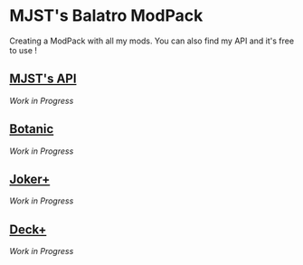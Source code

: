 # MJST's Balatro ModPack
Creating a ModPack with all my mods.
You can also find my API and it's free to use !

## [MJST's API](https://github.com/Thurger/mjst_balatro_modpack/tree/main/api)
*Work in Progress*

## [Botanic](https://github.com/Thurger/mjst_balatro_modpack/tree/main/botanic)
*Work in Progress*

## [Joker+](https://github.com/Thurger/mjst_balatro_modpack/tree/main/jokers_plus)
*Work in Progress*

## [Deck+](https://github.com/Thurger/mjst_balatro_modpack/tree/main/decks_plus)
*Work in Progress*
